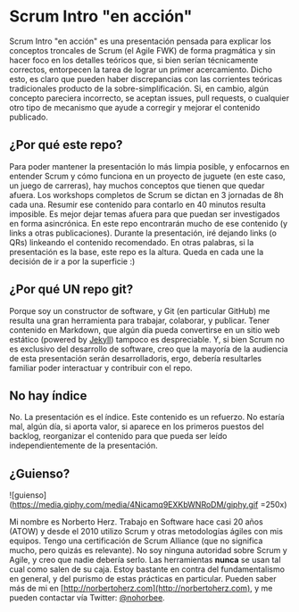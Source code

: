 # Scrum Intro "en acción"

Scrum Intro "en acción" es una presentación pensada para explicar los conceptos troncales de Scrum (el Agile FWK) de forma pragmática y sin hacer foco en los detalles teóricos que, si bien serían técnicamente correctos, entorpecen la tarea de lograr un primer acercamiento.
Dicho esto, es claro que pueden haber discrepancias con las corrientes teóricas tradicionales producto de la sobre-simplificación. Si, en cambio, algún concepto pareciera incorrecto, se aceptan issues, pull requests, o cualquier otro tipo de mecanismo que ayude a corregir y mejorar el contenido publicado.

## ¿Por qué este repo?

Para poder mantener la presentación lo más limpia posible, y enfocarnos en entender Scrum y cómo funciona en un proyecto de juguete (en este caso, un juego de carreras), hay muchos conceptos que tienen que quedar afuera. Los workshops completos de Scrum se dictan en 3 jornadas de 8h cada una. Resumir ese contenido para contarlo en 40 minutos resulta imposible. Es mejor dejar temas afuera para que puedan ser investigados en forma asincrónica. En este repo encontrarán mucho de ese contenido (y links a otras publicaciones). Durante la presentación, iré dejando links (o QRs) linkeando el contenido recomendado. En otras palabras, si la presentación es la base, este repo es la altura. Queda en cada une la decisión de ir a por la superficie :)

## ¿Por qué UN repo git?

Porque soy un constructor de software, y Git (en particular GitHub) me resulta una gran herramienta para trabajar, colaborar, y publicar. Tener contenido en Markdown, que algún día pueda convertirse en un sitio web estático (powered by [Jekyll](https://jekyllrb.com/)) tampoco es despreciable. Y, si bien Scrum no es exclusivo del desarrollo de software, creo que la mayoría de la audiencia de esta presentación serán desarrolladoris, ergo, debería resultarles familiar poder interactuar y contribuir con el repo.

## No hay índice

No. La presentación es el índice. Este contenido es un refuerzo. No estaría mal, algún día, si aporta valor, si aparece en los primeros puestos del backlog, reorganizar el contenido para que pueda ser leído independientemente de la presentación.

## ¿Guienso?

![guienso](https://media.giphy.com/media/4Nicamq9EXKbWNRoDM/giphy.gif =250x)

Mi nombre es Norberto Herz. Trabajo en Software hace casi 20 años (ATOW) y desde el 2010 utilizo Scrum y otras metodologías ágiles con mis equipos. Tengo una certificación de Scrum Alliance (que no significa mucho, pero quizás es relevante). No soy ninguna autoridad sobre Scrum y Agile, y creo que nadie debería serlo. Las herramientas **nunca** se usan tal cual como salen de su caja. Estoy bastante en contra del fundamentalismo en general, y del purismo de estas prácticas en particular. Pueden saber más de mi en [http://norbertoherz.com](http://norbertoherz.com), y me pueden contactar vía Twitter: [@nohorbee](https://twitter.com/nohorbee).
